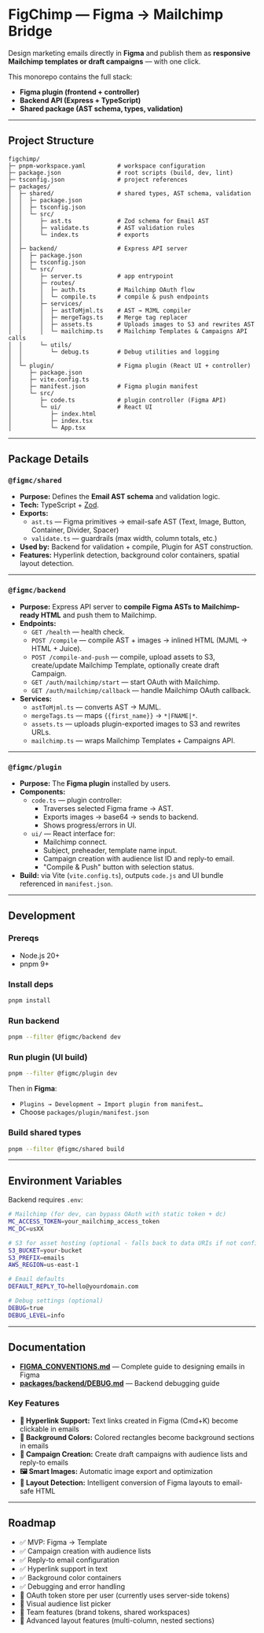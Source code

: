 # FigChimp — Figma → Mailchimp Bridge

Design marketing emails directly in **Figma** and publish them as **responsive Mailchimp templates or draft campaigns** — with one click.

This monorepo contains the full stack:

- **Figma plugin (frontend + controller)**
- **Backend API (Express + TypeScript)**
- **Shared package (AST schema, types, validation)**

---

## Project Structure

```
figchimp/
├─ pnpm-workspace.yaml         # workspace configuration
├─ package.json                # root scripts (build, dev, lint)
├─ tsconfig.json               # project references
├─ packages/
│  ├─ shared/                  # shared types, AST schema, validation
│  │  ├─ package.json
│  │  ├─ tsconfig.json
│  │  └─ src/
│  │     ├─ ast.ts             # Zod schema for Email AST
│  │     ├─ validate.ts        # AST validation rules
│  │     └─ index.ts           # exports
│  │
│  ├─ backend/                 # Express API server
│  │  ├─ package.json
│  │  ├─ tsconfig.json
│  │  └─ src/
│  │     ├─ server.ts          # app entrypoint
│  │     ├─ routes/
│  │     │  ├─ auth.ts         # Mailchimp OAuth flow
│  │     │  └─ compile.ts      # compile & push endpoints
│  │     ├─ services/
│  │     │  ├─ astToMjml.ts    # AST → MJML compiler
│  │     │  ├─ mergeTags.ts    # Merge tag replacer
│  │     │  ├─ assets.ts       # Uploads images to S3 and rewrites AST
│  │     │  └─ mailchimp.ts    # Mailchimp Templates & Campaigns API calls
│  │     └─ utils/
│  │        └─ debug.ts        # Debug utilities and logging
│  │
│  └─ plugin/                  # Figma plugin (React UI + controller)
│     ├─ package.json
│     ├─ vite.config.ts
│     ├─ manifest.json         # Figma plugin manifest
│     └─ src/
│        ├─ code.ts            # plugin controller (Figma API)
│        └─ ui/                # React UI
│           ├─ index.html
│           ├─ index.tsx
│           └─ App.tsx
```

---

## Package Details

### `@figmc/shared`
- **Purpose:** Defines the **Email AST schema** and validation logic.
- **Tech:** TypeScript + [Zod](https://zod.dev/).
- **Exports:**
  - `ast.ts` — Figma primitives → email-safe AST (Text, Image, Button, Container, Divider, Spacer)
  - `validate.ts` — guardrails (max width, column totals, etc.)
- **Used by:** Backend for validation + compile, Plugin for AST construction.
- **Features:** Hyperlink detection, background color containers, spatial layout detection.

---

### `@figmc/backend`
- **Purpose:** Express API server to **compile Figma ASTs to Mailchimp-ready HTML** and push them to Mailchimp.
- **Endpoints:**
  - `GET /health` — health check.
  - `POST /compile` — compile AST + images → inlined HTML (MJML → HTML + Juice).
  - `POST /compile-and-push` — compile, upload assets to S3, create/update Mailchimp Template, optionally create draft Campaign.
  - `GET /auth/mailchimp/start` — start OAuth with Mailchimp.
  - `GET /auth/mailchimp/callback` — handle Mailchimp OAuth callback.
- **Services:**
  - `astToMjml.ts` — converts AST → MJML.
  - `mergeTags.ts` — maps `{{first_name}}` → `*|FNAME|*`.
  - `assets.ts` — uploads plugin-exported images to S3 and rewrites URLs.
  - `mailchimp.ts` — wraps Mailchimp Templates + Campaigns API.

---

### `@figmc/plugin`
- **Purpose:** The **Figma plugin** installed by users.
- **Components:**
  - `code.ts` — plugin controller:
    - Traverses selected Figma frame → AST.
    - Exports images → base64 → sends to backend.
    - Shows progress/errors in UI.
  - `ui/` — React interface for:
    - Mailchimp connect.
    - Subject, preheader, template name input.
    - Campaign creation with audience list ID and reply-to email.
    - "Compile & Push" button with selection status.
- **Build:** via Vite (`vite.config.ts`), outputs `code.js` and UI bundle referenced in `manifest.json`.

---

## Development

### Prereqs
- Node.js 20+
- pnpm 9+

### Install deps
```bash
pnpm install
```

### Run backend
```bash
pnpm --filter @figmc/backend dev
```

### Run plugin (UI build)
```bash
pnpm --filter @figmc/plugin dev
```

Then in **Figma**:
- `Plugins → Development → Import plugin from manifest…`
- Choose `packages/plugin/manifest.json`

### Build shared types
```bash
pnpm --filter @figmc/shared build
```

---

## Environment Variables

Backend requires `.env`:

```bash
# Mailchimp (for dev, can bypass OAuth with static token + dc)
MC_ACCESS_TOKEN=your_mailchimp_access_token
MC_DC=usXX

# S3 for asset hosting (optional - falls back to data URIs if not configured)
S3_BUCKET=your-bucket
S3_PREFIX=emails
AWS_REGION=us-east-1

# Email defaults
DEFAULT_REPLY_TO=hello@yourdomain.com

# Debug settings (optional)
DEBUG=true
DEBUG_LEVEL=info
```

---

## Documentation

- **[FIGMA_CONVENTIONS.md](./FIGMA_CONVENTIONS.md)** — Complete guide to designing emails in Figma
- **[packages/backend/DEBUG.md](./packages/backend/DEBUG.md)** — Backend debugging guide

### Key Features

- **🔗 Hyperlink Support:** Text links created in Figma (Cmd+K) become clickable in emails
- **🎨 Background Colors:** Colored rectangles become background sections in emails
- **📧 Campaign Creation:** Create draft campaigns with audience lists and reply-to emails
- **🖼️ Smart Images:** Automatic image export and optimization
- **📐 Layout Detection:** Intelligent conversion of Figma layouts to email-safe HTML

---

## Roadmap
- ✅ MVP: Figma → Template
- ✅ Campaign creation with audience lists
- ✅ Reply-to email configuration
- ✅ Hyperlink support in text
- ✅ Background color containers
- ✅ Debugging and error handling
- 🔄 OAuth token store per user (currently uses server-side tokens)
- 🔄 Visual audience list picker
- 🔄 Team features (brand tokens, shared workspaces)
- 🔄 Advanced layout features (multi-column, nested sections)
